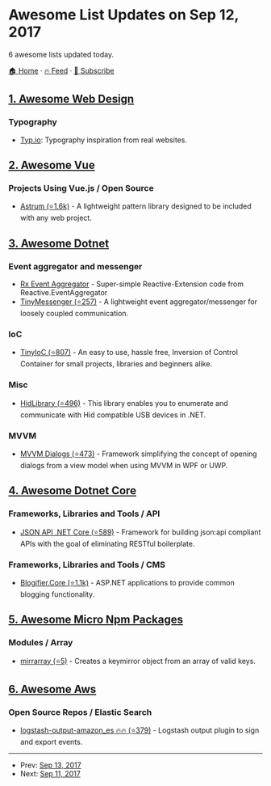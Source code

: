 # Awesome List Updates on Sep 12, 2017

6 awesome lists updated today.

[🏠 Home](/README.md) · [🔥 Feed](https://test.trackawesomelist.com/feed.xml) · [📮 Subscribe](https://trackawesomelist.us17.list-manage.com/subscribe?u=d2f0117aa829c83a63ec63c2f&id=36a103854c)



## [1. Awesome Web Design](/content/nicolesaidy/awesome-web-design/README.md)

### Typography

*   [Typ.io](http://typ.io/): Typography inspiration from real websites.

## [2. Awesome Vue](/content/vuejs/awesome-vue/README.md)

### Projects Using Vue.js / Open Source

*   [Astrum (⭐1.6k)](https://github.com/NoDivide/astrum) - A lightweight pattern library designed to be included with any web project.

## [3. Awesome Dotnet](/content/quozd/awesome-dotnet/README.md)

### Event aggregator and messenger

*   [Rx Event Aggregator](https://mikebridge.github.io/articles/csharp-domain-event-aggregator/) - Super-simple Reactive-Extension code from Reactive.EventAggregator
*   [TinyMessenger (⭐257)](https://github.com/grumpydev/TinyMessenger) - A lightweight event aggregator/messenger for loosely coupled communication.

### IoC

*   [TinyIoC (⭐807)](https://github.com/grumpydev/TinyIoC) - An easy to use, hassle free, Inversion of Control Container for small projects, libraries and beginners alike.

### Misc

*   [HidLibrary (⭐496)](https://github.com/mikeobrien/HidLibrary) - This library enables you to enumerate and communicate with Hid compatible USB devices in .NET.

### MVVM

*   [MVVM Dialogs (⭐473)](https://github.com/FantasticFiasco/mvvm-dialogs) - Framework simplifying the concept of opening dialogs from a view model when using MVVM in WPF or UWP.

## [4. Awesome Dotnet Core](/content/thangchung/awesome-dotnet-core/README.md)

### Frameworks, Libraries and Tools / API

*   [JSON API .NET Core (⭐589)](https://github.com/Research-Institute/json-api-dotnet-core) - Framework for building json:api compliant APIs with the goal of eliminating RESTful boilerplate.

### Frameworks, Libraries and Tools / CMS

*   [Blogifier.Core (⭐1.1k)](https://github.com/blogifierdotnet/Blogifier.Core) - ASP.NET applications to provide common blogging functionality.

## [5. Awesome Micro Npm Packages](/content/parro-it/awesome-micro-npm-packages/README.md)

### Modules / Array

*   [mirrarray (⭐5)](https://github.com/johnwquarles/mirrarray) - Creates a keymirror object from an array of valid keys.

## [6. Awesome Aws](/content/donnemartin/awesome-aws/README.md)

### Open Source Repos / Elastic Search

*   [logstash-output-amazon\_es :fire::fire: (⭐379)](https://github.com/awslabs/logstash-output-amazon_es) - Logstash output plugin to sign and export events.

---

- Prev: [Sep 13, 2017](/content/2017/09/13/README.md)
- Next: [Sep 11, 2017](/content/2017/09/11/README.md)